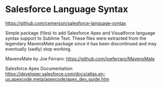 # Salesforce Language Syntax

https://github.com/cemerson/salesforce-language-syntax

Simple package (files) to add Salesforce Apex and Visualforce language syntax support to Sublime Text. These files were extracted from the legendary MavensMate package since it has been discontinued and may eventually (sadly) stop working.

MavensMate by Joe Ferraro: 
https://github.com/joeferraro/MavensMate

Salesforce Apex Documentation: 
https://developer.salesforce.com/docs/atlas.en-us.apexcode.meta/apexcode/apex_dev_guide.htm





